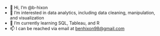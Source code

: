 - 👋 Hi, I’m @b-hixon
- 👀 I’m interested in data analytics, including data cleaning, manipulation, and visualization
- 🌱 I’m currently learning SQL, Tableau, and R
- 📫 I can be reached via email at benhixon98@gmail.com

<!---
b-hixon/b-hixon is a ✨ special ✨ repository because its `README.md` (this file) appears on your GitHub profile.
You can click the Preview link to take a look at your changes.
--->

